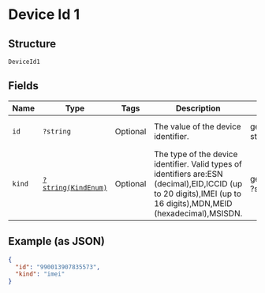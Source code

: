 
# Device Id 1

## Structure

`DeviceId1`

## Fields

| Name | Type | Tags | Description | Getter | Setter |
|  --- | --- | --- | --- | --- | --- |
| `id` | `?string` | Optional | The value of the device identifier. | getId(): ?string | setId(?string id): void |
| `kind` | [`?string(KindEnum)`](../../doc/models/kind-enum.md) | Optional | The type of the device identifier. Valid types of identifiers are:ESN (decimal),EID,ICCID (up to 20 digits),IMEI (up to 16 digits),MDN,MEID (hexadecimal),MSISDN. | getKind(): ?string | setKind(?string kind): void |

## Example (as JSON)

```json
{
  "id": "990013907835573",
  "kind": "imei"
}
```

